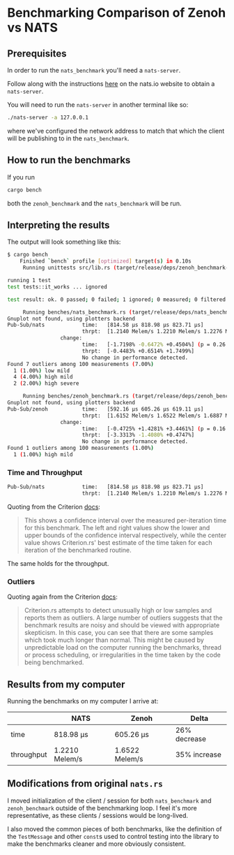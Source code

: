 # Benchmarking Comparison of Zenoh vs NATS

## Prerequisites

In order to run the `nats_benchmark` you'll need a `nats-server`.

Follow along with the instructions [here](https://docs.nats.io/running-a-nats-service/introduction/installation#getting-the-binary-from-the-command-line) on the nats.io website to obtain a `nats-server`.

You will need to run the `nats-server` in another terminal like so:

```bash
./nats-server -a 127.0.0.1
```

where we've configured the network address to match that which the client will be publishing to in the `nats_benchmark`.

## How to run the benchmarks

If you run

```bash
cargo bench
```

both the `zenoh_benchmark` and the `nats_benchmark` will be run.

## Interpreting the results

The output will look something like this:

```bash
$ cargo bench
    Finished `bench` profile [optimized] target(s) in 0.10s
     Running unittests src/lib.rs (target/release/deps/zenoh_benchmark-f24ff03bf2b8fc1f)

running 1 test
test tests::it_works ... ignored

test result: ok. 0 passed; 0 failed; 1 ignored; 0 measured; 0 filtered out; finished in 0.00s

     Running benches/nats_benchmark.rs (target/release/deps/nats_benchmark-7d735994ee6778df)
Gnuplot not found, using plotters backend
Pub-Sub/nats            time:   [814.58 µs 818.98 µs 823.71 µs]
                        thrpt:  [1.2140 Melem/s 1.2210 Melem/s 1.2276 Melem/s]
                 change:
                        time:   [-1.7198% -0.6472% +0.4504%] (p = 0.26 > 0.05)
                        thrpt:  [-0.4483% +0.6514% +1.7499%]
                        No change in performance detected.
Found 7 outliers among 100 measurements (7.00%)
  1 (1.00%) low mild
  4 (4.00%) high mild
  2 (2.00%) high severe

     Running benches/zenoh_benchmark.rs (target/release/deps/zenoh_benchmark-c89864ddf7788408)
Gnuplot not found, using plotters backend
Pub-Sub/zenoh           time:   [592.16 µs 605.26 µs 619.11 µs]
                        thrpt:  [1.6152 Melem/s 1.6522 Melem/s 1.6887 Melem/s]
                 change:
                        time:   [-0.4725% +1.4281% +3.4461%] (p = 0.16 > 0.05)
                        thrpt:  [-3.3313% -1.4080% +0.4747%]
                        No change in performance detected.
Found 1 outliers among 100 measurements (1.00%)
  1 (1.00%) high mild

```

### Time and Throughput

```bash
Pub-Sub/nats            time:   [814.58 µs 818.98 µs 823.71 µs]
                        thrpt:  [1.2140 Melem/s 1.2210 Melem/s 1.2276 Melem/s]
```

Quoting from the Criterion [docs](https://bheisler.github.io/criterion.rs/book/user_guide/command_line_output.html#time):

> This shows a confidence interval over the measured per-iteration time for this benchmark. The left and right values show the lower and upper bounds of the confidence interval respectively, while the center value shows Criterion.rs' best estimate of the time taken for each iteration of the benchmarked routine.

The same holds for the throughput.

### Outliers

Quoting again from the Criterion [docs](https://bheisler.github.io/criterion.rs/book/user_guide/command_line_output.html#detecting-outliers):

> Criterion.rs attempts to detect unusually high or low samples and reports them as outliers. A large number of outliers suggests that the benchmark results are noisy and should be viewed with appropriate skepticism. In this case, you can see that there are some samples which took much longer than normal. This might be caused by unpredictable load on the computer running the benchmarks, thread or process scheduling, or irregularities in the time taken by the code being benchmarked.

## Results from my computer

Running the benchmarks on my computer I arrive at:

|            | NATS           | Zenoh          | Delta        |
|------------|----------------|----------------|--------------|
| time       | 818.98 µs      | 605.26 µs      | 26% decrease |
| throughput | 1.2210 Melem/s | 1.6522 Melem/s | 35% increase |

## Modifications from original `nats.rs`

I moved initialization of the client / session for both `nats_benchmark` and `zenoh_benchmark` outside of the benchmarking loop. I feel it's more representative, as these clients / sessions would be long-lived.

I also moved the common pieces of both benchmarks, like the definition of the `TestMessage` and other `const`s used to control testing into the library to make the benchmarks cleaner and more obviously consistent.
